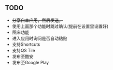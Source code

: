 ## TODO
- ~~分享自本应用，然后发送。~~
- 使用上面那个功能时跳过确认(提前在设置里设置好)
- 图床功能
- 进入应用时询问是否自动粘贴
- 支持Shortcuts
- 支持QS Tile
- 发布至酷安
- 发布至Google Play
